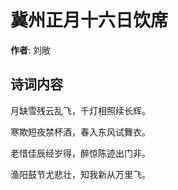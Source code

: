 # 冀州正月十六日饮席

**作者**: 刘敞

## 诗词内容

月缺雪残云乱飞，千灯相照续长辉。

寒欺短夜禁杯酒，春入东风试舞衣。

老惜佳辰经岁得，醉惊陈迹出门非。

渔阳鼓节尤悲壮，知我新从万里飞。

